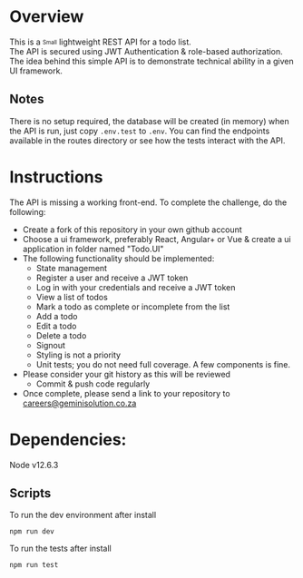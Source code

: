 # Overview
This is a <sub><sup>Small</sub></sup> lightweight REST API for a todo list.\
The API is secured using JWT Authentication & role-based authorization.\
The idea behind this simple API is to demonstrate technical ability in a given UI framework.
<!-- User
- This is the default User created by the API
- Can create, edit, list & remove their own todo items
- Can mark todos they own as complete or incomplete
- Users cannot see other users todo items -->

## Notes
There is no setup required, the database will be created (in memory) when the API is run, just copy `.env.test` to `.env`.
You can find the endpoints available in the routes directory or see how the tests interact with the API.
# Instructions
The API is missing a working front-end. To complete the challenge, do the following:
- Create a fork of this repository in your own github account
- Choose a ui framework, preferably React, Angular+ or Vue & create a ui application in folder named "Todo.UI"
- The following functionality should be implemented:
  - State management
  - Register a user and receive a JWT token
  - Log in with your credentials and receive a JWT token
  - View a list of todos
  - Mark a todo as complete or incomplete from the list
  - Add a todo
  - Edit a todo
  - Delete a todo
  - Signout
  - Styling is not a priority
  - Unit tests; you do not need full coverage. A few components is fine.
- Please consider your git history as this will be reviewed
  - Commit & push code regularly
- Once complete, please send a link to your repository to careers@geminisolution.co.za
# Dependencies:
Node v12.6.3

## Scripts
To run the dev environment after install
```
npm run dev
```

To run the tests after install
```
npm run test
```

<!-- # Interview Node Challenge

NodeJS Challenge, creating a REST Todo List API.

## Description & Feature
<sub><sup>Small</sub></sup> lightweight REST API for a todo list.
You should be able to do the following:
- Register a user and receive a JWT token.
- Log in with your credentials and receive a JWT token
- List your todo's
- View your todo's
- Edit your todo's (mark as complete or change the todo)
- Delete a todo

## Dependencies:
- Node v12.6.3

## Scripts
To run the dev environment after install
```
npm run dev
```

To run the tests after install
```
npm run test
``` -->

